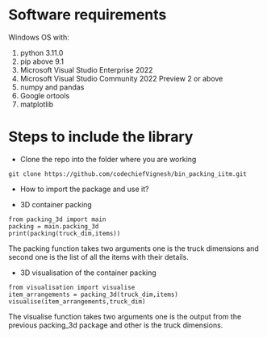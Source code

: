 # Software requirements
Windows OS with:

1. python 3.11.0
2. pip above 9.1
3. Microsoft Visual Studio Enterprise 2022
4. Microsoft Visual Studio Community 2022 Preview 2 or above
5. numpy and pandas
6. Google ortools
7. matplotlib
 

# Steps to include the library

* Clone the repo into the folder where you are working
```
git clone https://github.com/codechiefVignesh/bin_packing_iitm.git
```
* How to import the package and use it?
- 3D container packing
```
from packing_3d import main
packing = main.packing_3d
print(packing(truck_dim,items))
```
The packing function takes two arguments one is the truck dimensions 
and second one is the list of all the items with their details.

- 3D visualisation of the container packing
```
from visualisation import visualise
item_arrangements = packing_3d(truck_dim,items)
visualise(item_arrangements,truck_dim)
```
The visualise function takes two arguments one is the output from the 
previous packing_3d package and other is the truck dimensions.